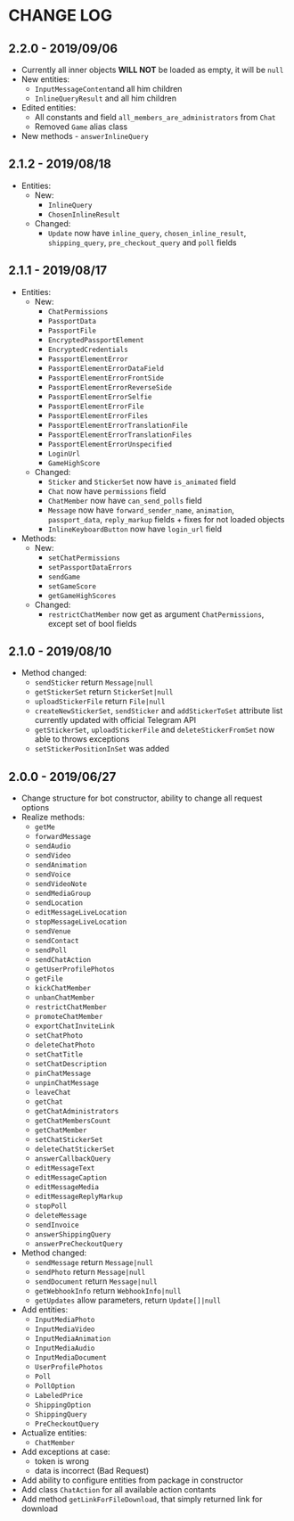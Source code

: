 # CHANGE LOG
## 2.2.0 - 2019/09/06
* Currently all inner objects <b>WILL NOT</b> be loaded as empty, it will be `null`
* New entities:
    * `InputMessageContent`and all him children
    * `InlineQueryResult` and all him children
* Edited entities: 
    * All constants and field `all_members_are_administrators` from `Chat`
    * Removed `Game` alias class
* New methods - `answerInlineQuery`
## 2.1.2 - 2019/08/18
* Entities:
    * New:
        * `InlineQuery`
        * `ChosenInlineResult`
    * Changed:
        * `Update` now have `inline_query`, `chosen_inline_result`, `shipping_query`, `pre_checkout_query` and `poll` fields
## 2.1.1 - 2019/08/17
* Entities:
    * New:
        * `ChatPermissions`
        * `PassportData`
        * `PassportFile`
        * `EncryptedPassportElement`
        * `EncryptedCredentials`
        * `PassportElementError`
        * `PassportElementErrorDataField`
        * `PassportElementErrorFrontSide`
        * `PassportElementErrorReverseSide`
        * `PassportElementErrorSelfie`
        * `PassportElementErrorFile`
        * `PassportElementErrorFiles`
        * `PassportElementErrorTranslationFile`
        * `PassportElementErrorTranslationFiles`
        * `PassportElementErrorUnspecified`
        * `LoginUrl`
        * `GameHighScore`
    * Changed:
        * `Sticker` and `StickerSet` now have `is_animated` field
        * `Chat` now have `permissions` field
        * `ChatMember` now have `can_send_polls` field
        * `Message` now have `forward_sender_name`, `animation`, `passport_data`, `reply_markup` fields + fixes for not loaded objects
        * `InlineKeyboardButton` now have `login_url` field
* Methods:
    * New:
        * `setChatPermissions`
        * `setPassportDataErrors`
        * `sendGame`
        * `setGameScore`
        * `getGameHighScores`
    * Changed:
        * `restrictChatMember` now get as argument `ChatPermissions`, except set of bool fields
## 2.1.0 - 2019/08/10
* Method changed:
    * `sendSticker` return `Message|null`
    * `getStickerSet` return `StickerSet|null`
    * `uploadStickerFile` return `File|null`
    * `createNewStickerSet`, `sendSticker` and `addStickerToSet` attribute list currently updated with official Telegram API
    * `getStickerSet`, `uploadStickerFile` and `deleteStickerFromSet` now able to throws exceptions
    * `setStickerPositionInSet` was added
## 2.0.0 - 2019/06/27
* Change structure for bot constructor, ability to change all request options
* Realize methods:
    * `getMe` 
    * `forwardMessage`
    * `sendAudio`
    * `sendVideo`
    * `sendAnimation`
    * `sendVoice`
    * `sendVideoNote`
    * `sendMediaGroup`
    * `sendLocation`
    * `editMessageLiveLocation`
    * `stopMessageLiveLocation`
    * `sendVenue`
    * `sendContact`
    * `sendPoll`
    * `sendChatAction`
    * `getUserProfilePhotos`
    * `getFile`
    * `kickChatMember`
    * `unbanChatMember`
    * `restrictChatMember`
    * `promoteChatMember`
    * `exportChatInviteLink`
    * `setChatPhoto`
    * `deleteChatPhoto`
    * `setChatTitle`
    * `setChatDescription`
    * `pinChatMessage`
    * `unpinChatMessage`
    * `leaveChat`
    * `getChat`
    * `getChatAdministrators`
    * `getChatMembersCount`
    * `getChatMember`
    * `setChatStickerSet`
    * `deleteChatStickerSet`
    * `answerCallbackQuery`
    * `editMessageText`
    * `editMessageCaption`
    * `editMessageMedia`
    * `editMessageReplyMarkup`
    * `stopPoll`
    * `deleteMessage`
    * `sendInvoice`
    * `answerShippingQuery`
    * `answerPreCheckoutQuery`
* Method changed:
    * `sendMessage` return `Message|null`
    * `sendPhoto` return `Message|null`
    * `sendDocument` return `Message|null`
    * `getWebhookInfo` return `WebhookInfo|null`
    * `getUpdates` allow parameters, return `Update[]|null`
* Add entities:
    * `InputMediaPhoto`
    * `InputMediaVideo`
    * `InputMediaAnimation`
    * `InputMediaAudio`
    * `InputMediaDocument`
    * `UserProfilePhotos`
    * `Poll`
    * `PollOption`
    * `LabeledPrice`
    * `ShippingOption`
    * `ShippingQuery`
    * `PreCheckoutQuery`
* Actualize entities:
    * `ChatMember`
* Add exceptions at case:
    * token is wrong
    * data is incorrect (Bad Request)
* Add ability to configure entities from package in constructor
* Add class `ChatAction` for all available action contants
* Add method `getLinkForFileDownload`, that simply returned link for download